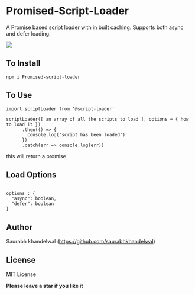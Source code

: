 # Promised-Script-Loader

A Promise based script loader with in built caching. Supports both async and defer loading.

<a href="https://www.npmjs.com/package/promised-script-loader" >
      <img src="https://img.shields.io/npm/v/promised-script-loader.svg?colorB=green&style=popout" />
</a>


## To Install
``` 
npm i Promised-script-loader
```

## To Use
``` 
import scriptLoader from '@script-loader'

scriptLoader([ an array of all the scripts to load ], options = { how to load it })
      .then(() => {
        console.log('script has been loaded')
      })
      .catch(err => console.log(err))

``` 
this will return a promise

## Load Options

```

options : {
  "async": boolean,
  "defer": boolean
}

```


## Author

Saurabh khandelwal (https://github.com/saurabhkhandelwal)

## License

MIT License


**Please leave a star if you like it**
